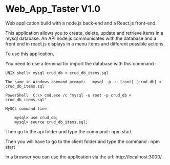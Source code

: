 # Web_App_Taster V1.0
Web application build with a node.js back-end and a React.js front-end. 

This application allows you to create, delete, update and retrieve items in a mysql database. 
An API node.js communicates with the database and a front end in react.js displays in a menu items and different possible actions.

To use this application, 

You need to use a terminal for import the database with this command : 

    UNIX shell> mysql crud_db < crud_db_items.sql

    The same in Windows command prompt:   mysql -p -u [root] [crud_db] < crud_db_items.sql

    PowerShell  C:\> cmd.exe /c "mysql -u root -p crud_db < crud_db_items.sql"

    MySQL command line

        mysql> use crud_db;
        mysql> source crud_db_items.sql;

Then go to the api folder and type the command  :   npm start

Then you will have to go to the client folder and type the command : npm start 

In a browser you can use the application via the url: http://localhost:3000/
